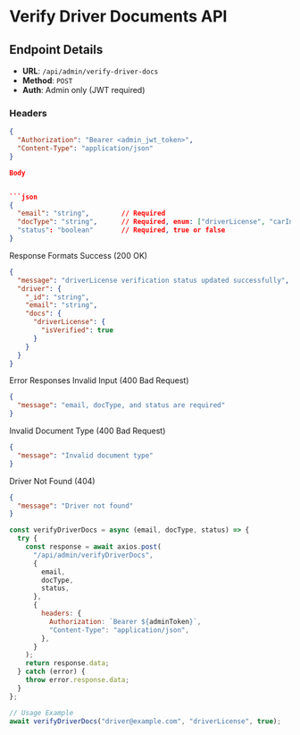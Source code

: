 # Verify Driver Documents API

## Endpoint Details

- **URL**: `/api/admin/verify-driver-docs`
- **Method**: `POST`
- **Auth**: Admin only (JWT required)

### Headers

````json
{
  "Authorization": "Bearer <admin_jwt_token>",
  "Content-Type": "application/json"
}

Body


```json
{
  "email": "string",        // Required
  "docType": "string",      // Required, enum: ["driverLicense", "carInsurance"]
  "status": "boolean"       // Required, true or false
}

````

Response Formats
Success (200 OK)

```json
{
  "message": "driverLicense verification status updated successfully",
  "driver": {
    "_id": "string",
    "email": "string",
    "docs": {
      "driverLicense": {
        "isVerified": true
      }
    }
  }
}
```

Error Responses
Invalid Input (400 Bad Request)

```json
{
  "message": "email, docType, and status are required"
}
```

Invalid Document Type (400 Bad Request)

```json
{
  "message": "Invalid document type"
}
```

Driver Not Found (404)

```json
{
  "message": "Driver not found"
}
```

```javascript
const verifyDriverDocs = async (email, docType, status) => {
  try {
    const response = await axios.post(
      "/api/admin/verifyDriverDocs",
      {
        email,
        docType,
        status,
      },
      {
        headers: {
          Authorization: `Bearer ${adminToken}`,
          "Content-Type": "application/json",
        },
      }
    );
    return response.data;
  } catch (error) {
    throw error.response.data;
  }
};

// Usage Example
await verifyDriverDocs("driver@example.com", "driverLicense", true);
```
